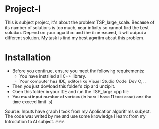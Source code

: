 # Project-I
This is subject project, it's about the problem TSP_large_scale. Because of its number of solutions is too much, near infinity so cannot find the best solution. Depend on your agorithm and the time exceed, it will output a different solution. My task is find my best agoritm about this problem.

# Installation
- Before you continue, ensure you meet the following requirements:
  + You have installed all C++ library.
  + Your computer has IDE, editor like Visual Studio Code, Dev C,...
- Then you just dowload this folder's zip and unzip it.
- Open this folder in your IDE and run the TSP_large.cpp file
- You must input number of vertexs (in here I have 11 test case) and  the time exceed limit (s)


Source: Inputs have graph I took from my Application algorithms subject.
The code was writed by me and use some knowledge I learnt from my Introdution to AI subject.
🔥🔥🔥

